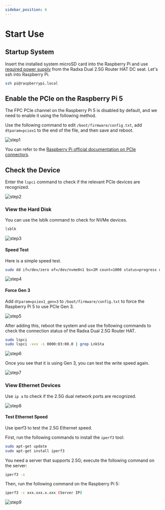 ```yaml
---
sidebar_position: 6
---
```


# Start Use

## Startup System

Insert the installed system microSD card into the Raspberry Pi and use [required power supply](./power-supply) from the Radxa Dual 2.5G Router HAT DC seat. Let's ssh into Raspberry Pi.

```bash
ssh pi@raspberrypi.local
```

## Enable the PCIe on the Raspberry Pi 5

The FPC PCIe channel on the Raspberry Pi 5 is disabled by default, and we need to enable it using the following method.

Use the following command to edit `/boot/firmware/config.txt`, add `dtparam=pciex1` to the end of the file, and then save and reboot.

![step1](/img/accessories/dual-2.5-route-hat/rpi-using-1.webp)

You can refer to the [Raspberry Pi official documentation on PCIe connectors](https://www.raspberrypi.com/documentation/computers/raspberry-pi.html#raspberry-pi-connector-for-pcie).

## Check the Device

Enter the `lspci` command to check if the relevant PCIe devices are recognized.

![step2](/img/accessories/dual-2.5-route-hat/rpi-using-2.webp)

### View the Hard Disk

You can use the lsblk command to check for NVMe devices.

```bash
lsblk
```

![step3](/img/accessories/dual-2.5-route-hat/rpi-using-3.webp)

#### Speed Test

Here is a simple speed test.

```bash
sudo dd if=/dev/zero of=/dev/nvme0n1 bs=1M count=1000 status=progress oflag=direct
```

![step4](/img/accessories/dual-2.5-route-hat/rpi-using-4.webp)

#### Force Gen 3

Add `dtparam=pciex1_gen=3` to `/boot/firmware/config.txt` to force the Raspberry Pi 5 to use PCIe Gen 3.

![step5](/img/accessories/dual-2.5-route-hat/rpi-using-5.webp)

After adding this, reboot the system and use the following commands to check the connection status of the Radxa Dual 2.5G Router HAT.

```bash
sudo lspci
sudo lspci -vvv -s 0000:03:00.0 | grep LnkSta
```

![step6](/img/accessories/dual-2.5-route-hat/rpi-using-6.webp)

Once you see that it is using Gen 3, you can test the write speed again.

![step7](/img/accessories/dual-2.5-route-hat/rpi-using-7.webp)

### View Ethernet Devices

Use `ip a` to check if the 2.5G dual network ports are recognized.

![step8](/img/accessories/dual-2.5-route-hat/rpi-using-8.webp)

#### Test Ethernet Speed

Use iperf3 to test the 2.5G Ethernet speed.

First, run the following commands to install the `iperf3` tool:

```bash
sudo apt-get update
sudo apt-get install iperf3
```

You need a server that supports 2.5G; execute the following command on the server:

```bash
iperf3 -s
```

Then, run the following command on the Raspberry Pi 5:

```bash
iperf3 -c xxx.xxx.x.xxx (Server IP)
```

![step9](/img/accessories/dual-2.5-route-hat/rpi-using-9.webp)
